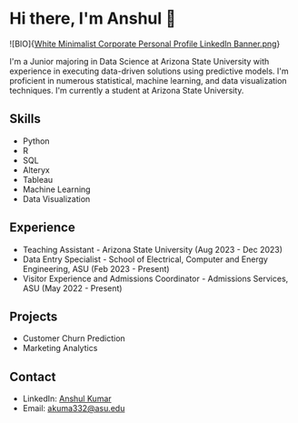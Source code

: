 # Hi there, I'm Anshul 👋

![BIO]{[White Minimalist Corporate Personal Profile LinkedIn Banner.png](https://www.canva.com/design/DAGZJyX_bCI/ZKgzhCe7moz9zzaarqg04A/edit?utm_content=DAGZJyX_bCI&utm_campaign=designshare&utm_medium=link2&utm_source=sharebutton)}

I'm a Junior majoring in Data Science at Arizona State University with experience in executing data-driven solutions using predictive models. I'm proficient in numerous statistical, machine learning, and data visualization techniques. I'm currently a student at Arizona State University.

## Skills
- Python
- R
- SQL
- Alteryx
- Tableau
- Machine Learning
- Data Visualization

## Experience
- Teaching Assistant - Arizona State University (Aug 2023 - Dec 2023)
- Data Entry Specialist - School of Electrical, Computer and Energy Engineering, ASU (Feb 2023 - Present)
- Visitor Experience and Admissions Coordinator - Admissions Services, ASU (May 2022 - Present)

## Projects
- Customer Churn Prediction
- Marketing Analytics

## Contact
- LinkedIn: [Anshul Kumar](https://www.linkedin.com/in/anshul-kumar2004/)
- Email: akuma332@asu.edu
